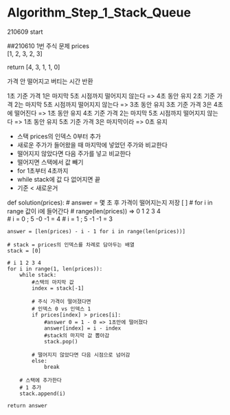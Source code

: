 # Algorithm_Step_1_Stack_Queue
 210609 start

##210610 1번 주식 문제
prices			
[1, 2, 3, 2, 3]	

return
[4, 3, 1, 1, 0]

가격 안 떨어지고 버티는 시간 반환 

1초 기준 가격 1은 마지막 5초 시점까지 떨어지지 않는다 => 4초 동안 유지
2초 기준 가격 2는 마지막 5초 시점까지 떨어지지 않는다 => 3초 동안 유지
3초 기준 가격 3은 4초에 떨어진다 			  => 1초 동안 유지
4초 기준 가격 2는 마지막 5초 시점까지 떨어지지 않는다 => 1초 동안 유지
5초 기준 가격 3은 마지막이라 				  => 0초 유지

* 스택 prices의 인덱스 0부터 추가 
* 새로운 주가가 들어왔을 때 마지막에 넣었던 주가와 비교한다
* 떨어지지 않았다면 다음 주가를 넣고 비교한다 
* 떨어지면 스택에서 값 빼기 
* for 1초부터 4초까지 
* while stack에 값 다 없어지면 끝 
* 기준 < 새로운거 

def solution(prices):
    # answer = 몇 초 후 가격이 떨어지는지 저장 [ ]
	# for i in range 값이 i에 들어간다 
	# range(len(prices)) => 0 1 2 3 4  
	# i = 0 ; 5 -0 -1 = 4
	# i = 1 ; 5 -1 -1 = 3
	
    answer = [len(prices) - i - 1 for i in range(len(prices))]
    
    # stack = prices의 인덱스를 차례로 담아두는 배열
    stack = [0]
    
	# i 1 2 3 4 
    for i in range(1, len(prices)):
        while stack:
			#스택의 마지막 값 
            index = stack[-1]
            
            # 주식 가격이 떨어졌다면
			# 인덱스 0 vs 인덱스 1 
            if prices[index] > prices[i]:
				#answer 0 = 1 - 0 => 1초만에 떨어졌다 
                answer[index] = i - index
				#stack의 마지막 값 뽑아감 
                stack.pop()
            
            # 떨어지지 않았다면 다음 시점으로 넘어감 
            else:
                break
        
        # 스택에 추가한다
		# 1 추가 
        stack.append(i)
        
    return answer
